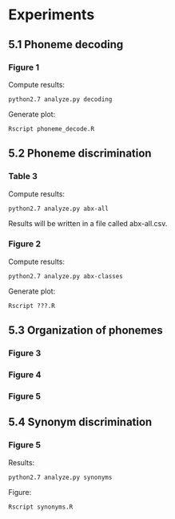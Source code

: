 # Experiments

## 5.1 Phoneme decoding

### Figure 1

Compute results:
```
python2.7 analyze.py decoding
```

Generate plot:
```
Rscript phoneme_decode.R
```

## 5.2 Phoneme discrimination

### Table 3

Compute results:
```
python2.7 analyze.py abx-all
```
Results will be written in a file called abx-all.csv.


### Figure 2

Compute results:
```
python2.7 analyze.py abx-classes
```

Generate plot:
```
Rscript ???.R
```


## 5.3 Organization of phonemes

### Figure 3

### Figure 4

### Figure 5

## 5.4 Synonym discrimination

### Figure 5

Results:

```
python2.7 analyze.py synonyms
```
Figure:
```
Rscript synonyms.R
```




